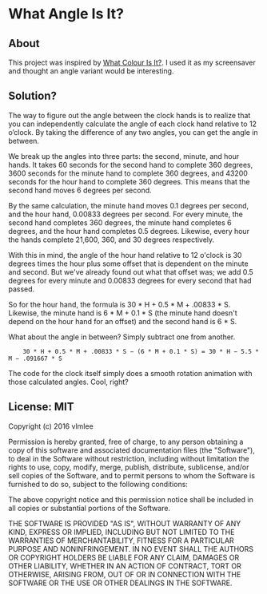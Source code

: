 # What Angle Is It?

## About

This project was inspired by [What Colour Is It?](http://whatcolourisit.scn9a.org/). I used it as my screensaver and thought 
an angle variant would be interesting.

## Solution?

The way to figure out the angle between the clock hands is to realize that you can independently calculate the angle of each clock hand relative to 12 o’clock. By taking the difference of any two angles, you can get the angle in between. 

We break up the angles into three parts: the second, minute, and hour hands. It takes 60 seconds for the second hand to complete 360 degrees, 3600 seconds for the minute hand to complete 360 degrees, and 43200 seconds for the hour hand to complete 360 degrees. This means that the second hand moves 6 degrees per second. 

By the same calculation, the minute hand moves 0.1 degrees per second, and the hour hand, 0.00833 degrees per second. For every minute, the second hand completes 360 degrees, the minute hand completes 6 degrees, and the hour hand completes 0.5 degrees. Likewise, every hour the hands complete 21,600, 360, and 30 degrees respectively. 

With this in mind, the angle of the hour hand relative to 12 o'clock is 30 degrees times the hour plus some offset that is dependent on the minute and second. But we've already found out what that offset was; we add 0.5 degrees for every minute and 0.00833 degrees for every second that had passed. 

So for the hour hand, the formula is 30 * H + 0.5 * M + .00833 * S. Likewise, the minute hand is 6 * M + 0.1 * S (the minute hand doesn't depend on the hour hand for an offset) and the second hand is 6 * S.

What about the angle in between? Simply subtract one from another.

```
    30 * H + 0.5 * M + .00833 * S − (6 * M + 0.1 * S) = 30 * H − 5.5 * M − .091667 * S
```

The code for the clock itself simply does a smooth rotation animation with those calculated angles. Cool, right?

## License: MIT

Copyright (c) 2016 vlmlee

Permission is hereby granted, free of charge, to any person obtaining a copy
of this software and associated documentation files (the "Software"), to deal
in the Software without restriction, including without limitation the rights
to use, copy, modify, merge, publish, distribute, sublicense, and/or sell
copies of the Software, and to permit persons to whom the Software is
furnished to do so, subject to the following conditions:

The above copyright notice and this permission notice shall be included in all
copies or substantial portions of the Software.

THE SOFTWARE IS PROVIDED "AS IS", WITHOUT WARRANTY OF ANY KIND, EXPRESS OR
IMPLIED, INCLUDING BUT NOT LIMITED TO THE WARRANTIES OF MERCHANTABILITY,
FITNESS FOR A PARTICULAR PURPOSE AND NONINFRINGEMENT. IN NO EVENT SHALL THE
AUTHORS OR COPYRIGHT HOLDERS BE LIABLE FOR ANY CLAIM, DAMAGES OR OTHER
LIABILITY, WHETHER IN AN ACTION OF CONTRACT, TORT OR OTHERWISE, ARISING FROM,
OUT OF OR IN CONNECTION WITH THE SOFTWARE OR THE USE OR OTHER DEALINGS IN THE
SOFTWARE.
